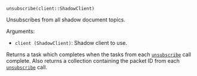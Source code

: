 ```
unsubscribe(client::ShadowClient)
```

Unsubscribes from all shadow document topics.

Arguments:

  * `client (ShadowClient)`: Shadow client to use.

Returns a task which completes when the tasks from each [`unsubscribe`](@ref) call complete. Also returns a collection containing the packet ID from each [`unsubscribe`](@ref) call.
